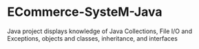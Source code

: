# ECommerce-SysteM-Java
Java project displays knowledge of Java Collections, File I/O and Exceptions, objects and classes, inheritance, and interfaces
